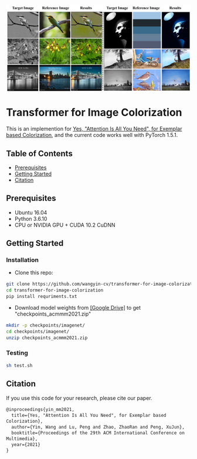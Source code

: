 <img src='imgs/visual.jpg' align="center" width=800>

# Transformer for Image Colorization
This is an implemention for [Yes, "Attention Is All You Need", for Exemplar based Colorization](https://dl.acm.org/doi/10.1145/3474085.3475385), and the current code works well with PyTorch 1.5.1.
## Table of Contents

- [Prerequisites](#Prerequisites)
- [Getting Started](#Getting-Started)
- [Citation](#Citation)

## Prerequisites
- Ubuntu 16.04
- Python 3.6.10
- CPU or NVIDIA GPU + CUDA 10.2 CuDNN

## Getting Started

### Installation
- Clone this repo:
```bash
git clone https://github.com/wangyin-cv/transformer-for-image-colorization
cd transformer-for-image-colorization
pip install requriments.txt
```
- Download model weights from <a href="https://drive.google.com/file/d/11FM-2v4iVH8Dvowo-7bQG56Z_ey8kjOa/view?usp=sharing">[Google Drive]</a> to get "checkpoints_acmmm2021.zip"
```bash
mkdir -p checkpoints/imagenet/
cd checkpoints/imagenet/
unzip checkpoints_acmmm2021.zip
```
### Testing
```bash
sh test.sh
```
## Citation
If you use this code for your research, please cite our paper.
```
@inproceedings{yin_mm2021,
  title={Yes, "Attention Is All You Need", for Exemplar based Colorization},
  author={Yin, Wang and Lu, Peng and Zhao, ZhaoRan and Peng, XuJun},
  booktitle={Proceedings of the 29th ACM International Conference on Multimedia},
  year={2021}
}
```
